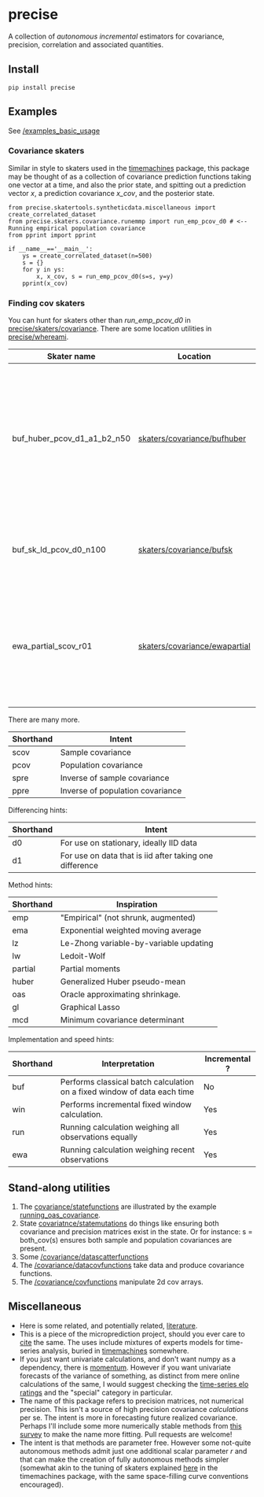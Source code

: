 # precise

A collection of *autonomous* *incremental* estimators for covariance, precision, correlation and associated quantities.  

## Install 

    pip install precise 
    
## Examples
See [/examples_basic_usage](https://github.com/microprediction/precise/tree/main/examples_basic_usage)


### Covariance skaters  
Similar in style to skaters used in the [timemachines](https://github.com/microprediction/timemachines) package, this package may be thought of as a collection of covariance prediction functions taking one vector at a time, and also the prior state, and spitting out a prediction vector *x*, a prediction covariance *x_cov*, and the posterior state. 

    from precise.skatertools.syntheticdata.miscellaneous import create_correlated_dataset
    from precise.skaters.covariance.runemmp import run_emp_pcov_d0 # <-- Running empirical population covariance
    from pprint import pprint

    if __name__=='__main__':
        ys = create_correlated_dataset(n=500)
        s = {}
        for y in ys:
            x, x_cov, s = run_emp_pcov_d0(s=s, y=y)
        pprint(x_cov)
     
### Finding cov skaters
     
You can hunt for skaters other than *run_emp_pcov_d0* in [precise/skaters/covariance](https://github.com/microprediction/precise/tree/main/precise/skaters/covariance). There are some location utilities in [precise/whereami](https://github.com/microprediction/precise/blob/main/precise/whereami.py). 


| Skater name            | Location   | Meaning            |
|------------------------|------------|--------------------|
| buf_huber_pcov_d1_a1_b2_n50 | [skaters/covariance/bufhuber](https://github.com/microprediction/precise/blob/main/precise/skaters/covariance/bufhuber.py) | Applies an approach that exploits Huber pseudo-means to a buffer of length 50, with generalized Huber loss parameters a=1, b=2, and the intent of estimating population covariance. | 
| buf_sk_ld_pcov_d0_n100 | [skaters/covariance/bufsk](https://github.com/microprediction/precise/blob/main/precise/skaters/covariance/bufsk.py) | Applies sk-learn's implementation of Ledoit-Wolf to stationary buffered data of length 100 | 
| ewa_partial_scov_r01 | [skaters/covariance/ewapartial](https://github.com/microprediction/precise/blob/main/precise/skaters/covariance/ewapartial.py) | Performs an incremental, recency-weighted covariance estimate that exploits partial moments. Uses a memory parameter r=0.01 | 

There are many more. 

| Shorthand | Intent                            |
|-----------|-----------------------------------|
| scov      | Sample covariance                 |
| pcov      | Population covariance             |
| spre      | Inverse of sample covariance      |
| ppre      | Inverse of population covariance  |
     
Differencing hints:

| Shorthand | Intent                                                  |
|-----------|---------------------------------------------------------|
| d0        | For use on stationary, ideally IID data                 |
| d1        | For use on data that is iid after taking one difference | 
     
Method hints: 

| Shorthand | Inspiration                          |
|-----------|--------------------------------------|
| emp       | "Empirical" (not shrunk, augmented)  |
| ema      | Exponential weighted moving average   |
| lz      | Le-Zhong variable-by-variable updating |
| lw      | Ledoit-Wolf                            |
| partial | Partial moments                        | 
| huber | Generalized Huber pseudo-mean            |
| oas   | Oracle approximating shrinkage.          |
| gl    | Graphical Lasso                          |
| mcd   | Minimum covariance determinant           |

Implementation and speed hints:

| Shorthand | Interpretation                                                                  | Incremental ? |
|-----------|---------------------------------------------------------------------------------|---------------|
| buf       | Performs classical batch calculation on a fixed window of data each time        | No            |
| win       | Performs incremental fixed window calculation.                                  | Yes           |
| run       | Running calculation weighing all observations equally                           | Yes           |  
| ewa       | Running calculation weighing recent observations                                | Yes           |



## Stand-along utilities

   1. The [covariance/statefunctions](https://github.com/microprediction/precise/blob/main/precise/skaters/covarianceutil/statefunctions.py) are illustrated by the example [running_oas_covariance](https://github.com/microprediction/precise/blob/main/examples_basic_usage/running_oas_covariance.py). 
   2. State [covariatnce/statemutations](https://github.com/microprediction/precise/blob/main/precise/skaters/covarianceutil/statemutations.py) do things like ensuring both covariance and precision matrices exist in the state. Or for instance:  s = both_cov(s) ensures both sample and population covariances are present. 
   3. Some [/covariance/datascatterfunctions](https://github.com/microprediction/precise/blob/main/precise/skaters/covarianceutil/datascatterfunctions.py)
   4. The [/covariance/datacovfunctions](https://github.com/microprediction/precise/blob/main/precise/skaters/covarianceutil/datacovfunctions.py) take data and produce covariance functions. 
   5. The  [/covariance/covfunctions](https://github.com/microprediction/precise/blob/main/precise/skaters/covarianceutil/covfunctions.pyy) manipulate 2d cov arrays. 
  

## Miscellaneous 

 - Here is some related, and potentially related, [literature](https://github.com/microprediction/precise/blob/main/LITERATURE.md). 
 - This is a piece of the microprediction project, should you ever care to [cite](https://github.com/microprediction/microprediction/blob/master/CITE.md) the same. The uses include mixtures of experts models for time-series analysis, buried in [timemachines](https://github.com/microprediction/timemachines/tree/main/timemachines/skatertools) somewhere. 
 - If you just want univariate calculations, and don't want numpy as a dependency, there is [momentum](https://github.com/microprediction/momentum). However if you want univariate forecasts of the variance of something, as distinct from mere online calculations of the same, I would suggest checking the [time-series elo ratings](https://microprediction.github.io/timeseries-elo-ratings/html_leaderboards/special-k_001.html) and the "special" category in particular. 
 - The name of this package refers to precision matrices, not numerical precision. This isn't a source of high precision covariance *calculations* per se. The intent is more in forecasting future realized covariance. Perhaps I'll include some more numerically stable methods from [this survey](https://dbs.ifi.uni-heidelberg.de/files/Team/eschubert/publications/SSDBM18-covariance-authorcopy.pdf) to make the name more fitting. Pull requests are welcome!
 - The intent is that methods are parameter free. However some not-quite autonomous methods admit just one additional scalar parameter *r* and that can make the creation of fully autonomous methods simpler (somewhat akin to the tuning of skaters explained [here](https://github.com/microprediction/timemachines/tree/main/timemachines/skatertools/tuning) in the timemachines package, with the same space-filling curve conventions encouraged).    

